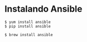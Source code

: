 
# Instalando Ansible

```
$ yum install ansible
$ pip install ansible

$ brew install ansible

```
